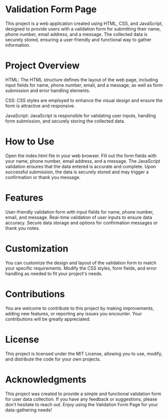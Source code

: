 # Validation Form Page
This project is a web application created using HTML, CSS, and JavaScript, designed to provide users with a validation form for submitting their name, phone number, email address, and a message. The collected data is securely stored, ensuring a user-friendly and functional way to gather information.

# Project Overview
HTML: The HTML structure defines the layout of the web page, including input fields for name, phone number, email, and a message, as well as form submission and error handling elements.

CSS: CSS styles are employed to enhance the visual design and ensure the form is attractive and responsive.

JavaScript: JavaScript is responsible for validating user inputs, handling form submission, and securely storing the collected data.

# How to Use
Open the index.html file in your web browser.
Fill out the form fields with your name, phone number, email address, and a message.
The JavaScript validation ensures that the data entered is accurate and complete.
Upon successful submission, the data is securely stored and may trigger a confirmation or thank you message.

# Features
User-friendly validation form with input fields for name, phone number, email, and message.
Real-time validation of user inputs to ensure data accuracy.
Secure data storage and options for confirmation messages or thank you notes.

# Customization
You can customize the design and layout of the validation form to match your specific requirements. Modify the CSS styles, form fields, and error handling as needed to fit your project's needs.

# Contributions
You are welcome to contribute to this project by making improvements, adding new features, or reporting any issues you encounter. Your contributions will be greatly appreciated.

# License
This project is licensed under the MIT License, allowing you to use, modify, and distribute the code for your own projects.

# Acknowledgments
This project was created to provide a simple and functional validation form for user data collection. If you have any feedback or suggestions, please don't hesitate to reach out. Enjoy using the Validation Form Page for your data-gathering needs!
